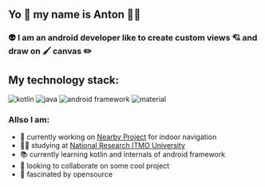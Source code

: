 ## Yo :vulcan_salute: my name is Anton :man_technologist:

### :alien: I am an android developer like to create custom views :cupid: and draw on :paintbrush: canvas :pencil2:

## My technology stack:

![kotlin](https://img.shields.io/badge/Kotlin-0095D5?&style=for-the-badge&logo=kotlin&logoColor=white) ![java](https://img.shields.io/badge/Java-ED8B00?style=for-the-badge&logo=java&logoColor=white) ![android framework](https://img.shields.io/badge/Android-3DDC84?style=for-the-badge&logo=android&logoColor=white) ![material](https://img.shields.io/badge/Material--UI-0081CB?style=for-the-badge&logo=material-ui&logoColor=white) 

### Allso I am:
- :round_pushpin: currently working on [Nearby Project](https://github.com/PrincePepper/MestoRidom) for indoor navigation 
- :man_student: studying at [National Research ITMO University](https://en.itmo.ru/en/)
- :books: currently learning kotlin and internals of android framework
- :handshake: looking to collaborate on some cool project
- :sparkling_heart: fascinated by opensource
